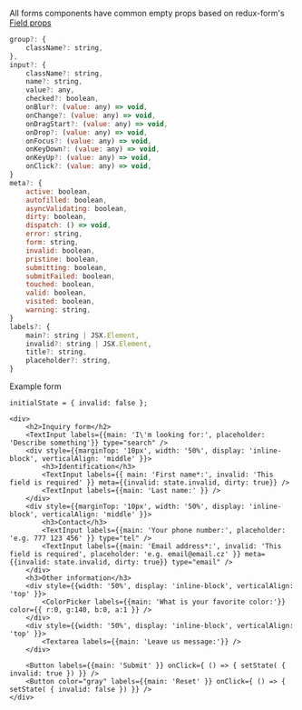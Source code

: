 All forms components have common empty props based on redux-form's [Field props](http://redux-form.com/6.0.0-alpha.4/docs/api/Field.md/#props)

```jsx
group?: {
    className?: string,
},
input?: {
    className?: string,
    name?: string,
    value?: any,
    checked?: boolean,
    onBlur?: (value: any) => void,
    onChange?: (value: any) => void,
    onDragStart?: (value: any) => void,
    onDrop?: (value: any) => void,
    onFocus?: (value: any) => void,
    onKeyDown?: (value: any) => void,
    onKeyUp?: (value: any) => void,
    onClick?: (value: any) => void,
}
meta?: {
    active: boolean,
    autofilled: boolean,
    asyncValidating: boolean,
    dirty: boolean,
    dispatch: () => void,
    error: string,
    form: string,
    invalid: boolean,
    pristine: boolean,
    submitting: boolean,
    submitFailed: boolean,
    touched: boolean,
    valid: boolean,
    visited: boolean,
    warning: string,
}
labels?: {
    main?: string | JSX.Element,
    invalid?: string | JSX.Element,
    title?: string,
    placeholder?: string,
}
```


Example form

    initialState = { invalid: false };

    <div>
        <h2>Inquiry form</h2>
        <TextInput labels={{main: 'I\'m looking for:', placeholder: 'Describe something'}} type="search" />
        <div style={{marginTop: '10px', width: '50%', display: 'inline-block', verticalAlign: 'middle' }}>
            <h3>Identification</h3>
            <TextInput labels={{ main: 'First name*:', invalid: 'This field is required' }} meta={{invalid: state.invalid, dirty: true}} />
            <TextInput labels={{main: 'Last name:' }} />
        </div>
        <div style={{marginTop: '10px', width: '50%', display: 'inline-block', verticalAlign: 'middle' }}>
            <h3>Contact</h3>
            <TextInput labels={{main: 'Your phone number:', placeholder: 'e.g. 777 123 456' }} type="tel" />
            <TextInput labels={{main: 'Email address*:', invalid: 'This field is required', placeholder: 'e.g. email@email.cz' }} meta={{invalid: state.invalid, dirty: true}} type="email" />
        </div>
        <h3>Other information</h3>
        <div style={{width: '50%', display: 'inline-block', verticalAlign: 'top' }}>
            <ColorPicker labels={{main: 'What is your favorite color:'}} color={{ r:0, g:140, b:0, a:1 }} />
        </div>
        <div style={{width: '50%', display: 'inline-block', verticalAlign: 'top' }}>
            <Textarea labels={{main: 'Leave us message:'}} />
        </div>

        <Button labels={{main: 'Submit' }} onClick={ () => { setState( { invalid: true }) }} />
        <Button color="gray" labels={{main: 'Reset' }} onClick={ () => { setState( { invalid: false }) }} />
    </div>


